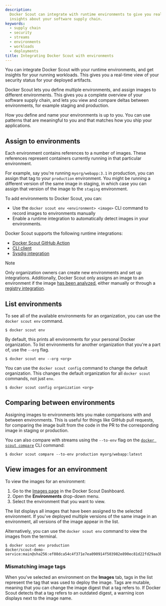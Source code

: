 ```yaml
---
description:
  Docker Scout can integrate with runtime environments to give you real-time
  insights about your software supply chain.
keywords:
  - supply chain
  - security
  - streams
  - environments
  - workloads
  - deployments
title: Integrating Docker Scout with environments
---
```


You can integrate Docker Scout with your runtime environments, and get insights
for your running workloads. This gives you a real-time view of your security
status for your deployed artifacts.

Docker Scout lets you define multiple environments, and assign images to
different environments. This gives you a complete overview of your software
supply chain, and lets you view and compare deltas between environments, for
example staging and production.

How you define and name your environments is up to you. You can use patterns
that are meaningful to you and that matches how you ship your applications.

## Assign to environments

Each environment contains references to a number of images. These references
represent containers currently running in that particular environment.

For example, say you're running `myorg/webapp:3.1` in production, you can
assign that tag to your `production` environment. You might be running a
different version of the same image in staging, in which case you can assign
that version of the image to the `staging` environment.

To add environments to Docker Scout, you can:

- Use the `docker scout env <environment> <image>` CLI command to record images to environments manually
- Enable a runtime integration to automatically detect images in your environments.

Docker Scout supports the following runtime integrations:

- [Docker Scout GitHub Action](https://github.com/marketplace/actions/docker-scout#record-an-image-deployed-to-an-environment)
- [CLI client](./cli.md)
- [Sysdig integration](./sysdig.md)

> [!NOTE]
>
> Only organization owners can create new environments and set up integrations.
> Additionally, Docker Scout only assigns an image to an environment if the
> image [has been analyzed](/manuals/scout/explore/analysis.md), either manually or
> through a [registry integration](/manuals/scout/integrations/_index.md#container-registries).

## List environments

To see all of the available environments for an organization, you can use the
`docker scout env` command.

```console
$ docker scout env
```

By default, this prints all environments for your personal Docker organization.
To list environments for another organization that you're a part of, use the
`--org` flag.

```console
$ docker scout env --org <org>
```

You can use the `docker scout config` command to change the default
organization. This changes the default organization for all `docker scout`
commands, not just `env`.

```console
$ docker scout config organization <org>
```

## Comparing between environments

Assigning images to environments lets you make comparisons with and between
environments. This is useful for things like GitHub pull requests, for
comparing the image built from the code in the PR to the corresponding image in
staging or production.

You can also compare with streams using the `--to-env` flag on the
[`docker scout compare`](/reference/cli/docker/scout/compare.md)
CLI command:

```console
$ docker scout compare --to-env production myorg/webapp:latest
```

## View images for an environment

To view the images for an environment:

1. Go to the [Images page](https://scout.docker.com/) in the Docker Scout Dashboard.
2. Open the **Environments** drop-down menu.
3. Select the environment that you want to view.

The list displays all images that have been assigned to the selected
environment. If you've deployed multiple versions of the same image in an
environment, all versions of the image appear in the list.

Alternatively, you can use the `docker scout env` command to view the images from the terminal.

```console
$ docker scout env production
docker/scout-demo-service:main@sha256:ef08dca54c4f371e7ea090914f503982e890ec81d22fd29aa3b012351a44e1bc
```

### Mismatching image tags

When you've selected an environment on the **Images** tab, tags in the list
represent the tag that was used to deploy the image. Tags are mutable, meaning
that you can change the image digest that a tag refers to. If Docker Scout
detects that a tag refers to an outdated digest, a warning icon displays next
to the image name.
